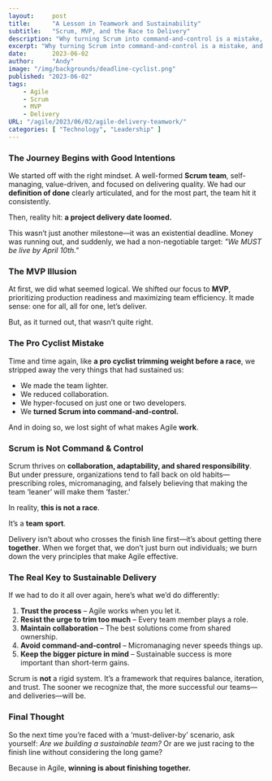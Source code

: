 ```yaml
---
layout:     post
title:      "A Lesson in Teamwork and Sustainability"
subtitle:   "Scrum, MVP, and the Race to Delivery"
description: "Why turning Scrum into command-and-control is a mistake, and how teams can truly succeed."
excerpt: "Why turning Scrum into command-and-control is a mistake, and how teams can truly succeed."
date:       2023-06-02
author:     "Andy"
image: "/img/backgrounds/deadline-cyclist.png"
published: "2023-06-02"
tags:
    - Agile
    - Scrum
    - MVP
    - Delivery
URL: "/agile/2023/06/02/agile-delivery-teamwork/"
categories: [ "Technology", "Leadership" ]
---
```


### The Journey Begins with Good Intentions

We started off with the right mindset. A well-formed **Scrum team**, self-managing, value-driven, and focused on delivering quality. We had our **definition of done** clearly articulated, and for the most part, the team hit it consistently.

Then, reality hit: **a project delivery date loomed.**

This wasn’t just another milestone—it was an existential deadline. Money was running out, and suddenly, we had a non-negotiable target: _"We MUST be live by April 10th."_

### The MVP Illusion

At first, we did what seemed logical. We shifted our focus to **MVP**, prioritizing production readiness and maximizing team efficiency. It made sense: one for all, all for one, let’s deliver.

But, as it turned out, that wasn’t quite right.

### The Pro Cyclist Mistake

Time and time again, like **a pro cyclist trimming weight before a race**, we stripped away the very things that had sustained us:

- We made the team lighter.
- We reduced collaboration.
- We hyper-focused on just one or two developers.
- We **turned Scrum into command-and-control.**

And in doing so, we lost sight of what makes Agile **work**.

### Scrum is Not Command & Control

Scrum thrives on **collaboration, adaptability, and shared responsibility**. But under pressure, organizations tend to fall back on old habits—prescribing roles, micromanaging, and falsely believing that making the team ‘leaner’ will make them ‘faster.’

In reality, **this is not a race**.

It’s a **team sport**.

Delivery isn’t about who crosses the finish line first—it’s about getting there **together**. When we forget that, we don’t just burn out individuals; we burn down the very principles that make Agile effective.

### The Real Key to Sustainable Delivery

If we had to do it all over again, here’s what we’d do differently:

1. **Trust the process** – Agile works when you let it.
2. **Resist the urge to trim too much** – Every team member plays a role.
3. **Maintain collaboration** – The best solutions come from shared ownership.
4. **Avoid command-and-control** – Micromanaging never speeds things up.
5. **Keep the bigger picture in mind** – Sustainable success is more important than short-term gains.

Scrum is **not** a rigid system. It’s a framework that requires balance, iteration, and trust. The sooner we recognize that, the more successful our teams—and deliveries—will be.

### Final Thought

So the next time you’re faced with a ‘must-deliver-by’ scenario, ask yourself: _Are we building a sustainable team?_ Or are we just racing to the finish line without considering the long game?

Because in Agile, **winning is about finishing together.**

